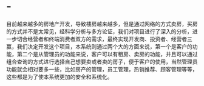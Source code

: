 # -
目前越来越多的房地产开发，导致楼房越来越多，但是通过网络的方式卖房，买房的方式并不是太常见，经科学分析与多方论证，我们对项目进行了深入的分析，进一步切合经营者和终端消费者双方的需求，最终实现开发商、投资者、经营者三赢，我们决定开发这个项目，本系统则通过两个大的方面来说，第一个是客户的功能，第二个是从管理员的功能来说，客户可以有租房、卖房的功能，并且可以通过组合查询的方式进行选择自己想要卖或者卖的房子，便于客户的使用，当然管理员功能就会相对要多一些，比如房产的管理，员工管理，热销推荐、顾客管理等等，这些都是为了使本系统更加的安全和系统化。
